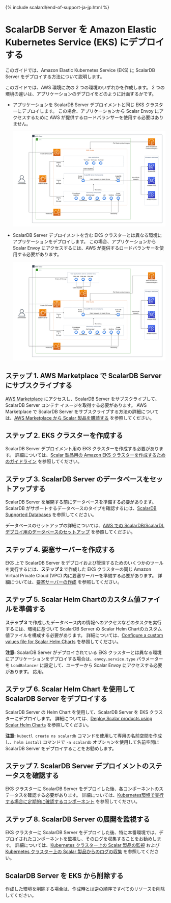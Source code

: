 {% include scalardl/end-of-support-ja-jp.html %}

# ScalarDB Server を Amazon Elastic Kubernetes Service (EKS) にデプロイする

このガイドでは、Amazon Elastic Kubernetes Service (EKS) に ScalarDB Server をデプロイする方法について説明します。

このガイドでは、AWS 環境に次の 2 つの環境のいずれかを作成します。 2 つの環境の違いは、アプリケーションのデプロイをどのように計画するかです。

* アプリケーションを ScalarDB Server デプロイメントと同じ EKS クラスターにデプロイします。 この場合、アプリケーションから Scalar Envoy にアクセスするために AWS が提供するロードバランサーを使用する必要はありません。

  ![image](./images/png/EKS_ScalarDB_Server_App_In_Cluster.drawio.png)  

* ScalarDB Server デプロイメントを含む EKS クラスターとは異なる環境にアプリケーションをデプロイします。 この場合、アプリケーションから Scalar Envoy にアクセスするには、AWS が提供するロードバランサーを使用する必要があります。

  ![image](./images/png/EKS_ScalarDB_Server_App_Out_Cluster.drawio.png)  

## ステップ 1. AWS Marketplace で ScalarDB Server にサブスクライブする

[AWS Marketplace](https://aws.amazon.com/marketplace/pp/prodview-rzbuhxgvqf4d2) にアクセスし、ScalarDB Server をサブスクライブして、ScalarDB Server コンテナ イメージを取得する必要があります。 AWS Marketplace で ScalarDB Server をサブスクライブする方法の詳細については、[AWS Marketplace から Scalar 製品を購読する](AwsMarketplaceGuide.md#aws-marketplace-から-scalar-製品を購読する) を参照してください。

## ステップ 2. EKS クラスターを作成する

ScalarDB Server デプロイメント用の EKS クラスターを作成する必要があります。 詳細については、[Scalar 製品用の Amazon EKS クラスターを作成するためのガイドライン](CreateEKSClusterForScalarProducts.md) を参照してください。

## ステップ 3. ScalarDB Server のデータベースをセットアップする

ScalarDB Server を展開する前にデータベースを準備する必要があります。 ScalarDB がサポートするデータベースのタイプを確認するには、[ScalarDB Supported Databases](https://github.com/scalar-labs/scalardb/blob/master/docs/scalardb-supported-databases.md) を参照してください。

データベースのセットアップの詳細については、[AWS での ScalarDB/ScalarDL デプロイ用のデータベースのセットアップ](SetupDatabaseForAWS.md) を参照してください。

## ステップ 4. 要塞サーバーを作成する

EKS 上で ScalarDB Server をデプロイおよび管理するためのいくつかのツールを実行するには、**ステップ 2** で作成した EKS クラスターの同じ Amazon Virtual Private Cloud (VPC) 内に要塞サーバーを準備する必要があります。 詳細については、[要塞サーバーの作成](CreateBastionServer.md) を参照してください。

## ステップ 5. Scalar Helm Chartのカスタム値ファイルを準備する

**ステップ 3** で作成したデータベース内の情報へのアクセスなどのタスクを実行するには、環境に基づいて ScalarDB Server の Scalar Helm Chartのカスタム値ファイルを構成する必要があります。 詳細については、[Configure a custom values file for Scalar Helm Charts](https://github.com/scalar-labs/helm-charts/blob/main/docs/configure-custom-values-file.md) を参照してください。

**注意:** ScalarDB Server がデプロイされている EKS クラスターとは異なる環境にアプリケーションをデプロイする場合は、`envoy.service.type` パラメーターを `LoadBalancer` に設定して、ユーザーから Scalar Envoy にアクセスする必要があります。 応用。

## ステップ 6. Scalar Helm Chart を使用して ScalarDB Server をデプロイする

ScalarDB Server の Helm Chart を使用して、ScalarDB Server を EKS クラスターにデプロイします。 詳細については、[Deploy Scalar products using Scalar Helm Charts](https://github.com/scalar-labs/helm-charts/blob/main/docs/how-to-deploy-scalar-products.md) を参照してください。

**注意:** `kubectl create ns scalardb` コマンドを使用して専用の名前空間を作成し、`helm install` コマンドで `-n scalardb` オプションを使用して名前空間に ScalarDB Server をデプロイすることをお勧めします。

## ステップ 7. ScalarDB Server デプロイメントのステータスを確認する

EKS クラスターに ScalarDB Server をデプロイした後、各コンポーネントのステータスを確認する必要があります。 詳細については、[Kubernetes環境で実行する場合に定期的に確認するコンポーネント](RegularCheck.md) を参照してください。

## ステップ 8. ScalarDB Server の展開を監視する

EKS クラスターに ScalarDB Server をデプロイした後、特に本番環境では、デプロイされたコンポーネントを監視し、そのログを収集することをお勧めします。 詳細については、[Kubernetes クラスター上の Scalar 製品の監視](K8sMonitorGuide.md) および [Kubernetes クラスター上の Scalar 製品からのログの収集](K8sLogCollectionGuide.md) を参照してください。

## ScalarDB Server を EKS から削除する

作成した環境を削除する場合は、作成時とは逆の順序ですべてのリソースを削除してください。
